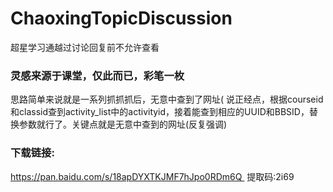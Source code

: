 # ChaoxingTopicDiscussion
超星学习通越过讨论回复前不允许查看  

### 灵感来源于课堂，仅此而已，彩笔一枚
思路简单来说就是一系列抓抓抓后，无意中查到了网址(
说正经点，根据courseid和classid查到activity_list中的activityid，接着能查到相应的UUID和BBSID，替换参数就行了。关键点就是无意中查到的网址(反复强调)

### 下载链接:

https://pan.baidu.com/s/18apDYXTKJMF7hJpo0RDm6Q 
提取码:2i69
